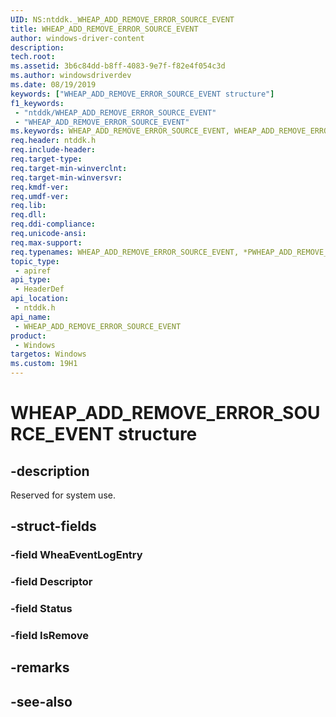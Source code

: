 ```yaml
---
UID: NS:ntddk._WHEAP_ADD_REMOVE_ERROR_SOURCE_EVENT
title: WHEAP_ADD_REMOVE_ERROR_SOURCE_EVENT
author: windows-driver-content
description: 
tech.root:
ms.assetid: 3b6c84dd-b8ff-4083-9e7f-f82e4f054c3d
ms.author: windowsdriverdev
ms.date: 08/19/2019
keywords: ["WHEAP_ADD_REMOVE_ERROR_SOURCE_EVENT structure"]
f1_keywords:
 - "ntddk/WHEAP_ADD_REMOVE_ERROR_SOURCE_EVENT"
 - "WHEAP_ADD_REMOVE_ERROR_SOURCE_EVENT"
ms.keywords: WHEAP_ADD_REMOVE_ERROR_SOURCE_EVENT, WHEAP_ADD_REMOVE_ERROR_SOURCE_EVENT, *PWHEAP_ADD_REMOVE_ERROR_SOURCE_EVENT, 
req.header: ntddk.h
req.include-header:
req.target-type:
req.target-min-winverclnt:
req.target-min-winversvr:
req.kmdf-ver:
req.umdf-ver:
req.lib:
req.dll:
req.ddi-compliance:
req.unicode-ansi:
req.max-support:
req.typenames: WHEAP_ADD_REMOVE_ERROR_SOURCE_EVENT, *PWHEAP_ADD_REMOVE_ERROR_SOURCE_EVENT
topic_type: 
 - apiref
api_type: 
 - HeaderDef
api_location: 
 - ntddk.h
api_name: 
 - WHEAP_ADD_REMOVE_ERROR_SOURCE_EVENT
product: 
 - Windows
targetos: Windows
ms.custom: 19H1
---
```


# WHEAP_ADD_REMOVE_ERROR_SOURCE_EVENT structure

## -description

Reserved for system use.

## -struct-fields

### -field WheaEventLogEntry
 
### -field Descriptor
 
### -field Status
 
### -field IsRemove
 

## -remarks

## -see-also
